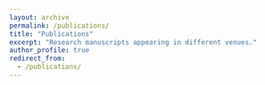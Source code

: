 ```yaml
---
layout: archive
permalink: /publications/
title: "Publications"
excerpt: "Research manuscripts appearing in different venues."
author_profile: true
redirect_from: 
  - /publications/
---
```


